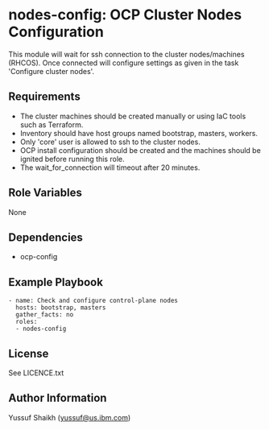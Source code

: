 nodes-config: OCP Cluster Nodes Configuration
=========

This module will wait for ssh connection to the cluster nodes/machines (RHCOS). Once connected will configure settings as given in the task 'Configure cluster nodes'.

Requirements
------------

 - The cluster machines should be created manually or using IaC tools such as Terraform.
 - Inventory should have host groups named bootstrap, masters, workers.
 - Only 'core' user is allowed to ssh to the cluster nodes.
 - OCP install configuration should be created and the machines should be ignited before running this role.
 - The wait_for_connection will timeout after 20 minutes.

Role Variables
--------------

None

Dependencies
------------

 - ocp-config

Example Playbook
----------------

    - name: Check and configure control-plane nodes
      hosts: bootstrap, masters
      gather_facts: no
      roles:
      - nodes-config

License
-------

See LICENCE.txt

Author Information
------------------

Yussuf Shaikh (yussuf@us.ibm.com)
